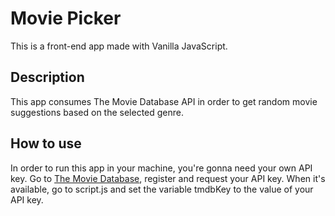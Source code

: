 # Movie Picker

This is a front-end app made with Vanilla JavaScript. 

## Description

This app consumes The Movie Database API in order to get random movie suggestions based on the selected genre.

## How to use

In order to run this app in your machine, you're gonna need your own API key. Go to [The Movie Database](https://www.themoviedb.org/signup), register and request your API key. When it's available,
go to script.js and set the variable tmdbKey to the value of your API key.
